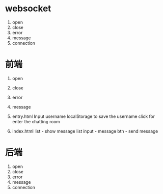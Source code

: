 # websocket

1. open
2. close
3. error
4. message
5. connection

# 前端

1. open
2. close
3. error
4. message

5. entry.html
   Input username
   localStorage to save the username
   click for enter the chatting room
6. index.html
   list - show message list
   input - message
   btn - send message

# 后端

1. open
2. close
3. error
4. message
5. connection

